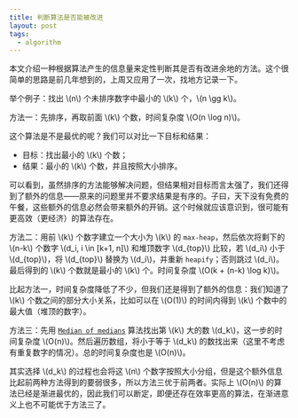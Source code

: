 ```yaml
---
title: 判断算法是否能被改进
layout: post
tags:
  - algorithm
---
```


本文介绍一种根据算法产生的信息量来定性判断其是否有改进余地的方法。这个很简单的思路是前几年想到的，上周又应用了一次，找地方记录一下。

举个例子：找出 \\(n\\) 个未排序数字中最小的 \\(k\\) 个，\\(n \gg k\\)。

方法一：先排序，再取前面 \\(k\\) 个数，时间复杂度 \\(O(n \log n)\\)。

这个算法是不是最优的呢？我们可以对比一下目标和结果：

- 目标：找出最小的 \\(k\\) 个数；
- 结果：最小的 \\(k\\) 个数，并且按照大小排序。

可以看到，虽然排序的方法能够解决问题，但结果相对目标而言太强了，我们还得到了额外的信息——原来的问题里并不要求结果是有序的。子曰，天下没有免费的午餐，这些额外的信息必然会带来额外的开销。这个时候就应该意识到，很可能有更高效（更经济）的算法存在。

方法二：用前 \\(k\\) 个数字建立一个大小为 \\(k\\) 的 `max-heap`，然后依次将剩下的 \\(n-k\\) 个数字 \\(d_i, i \in [k+1, n]\\) 和堆顶数字 \\(d_{top}\\) 比较，若 \\(d_i\\) 小于 \\(d_{top}\\)，将 \\(d_{top}\\) 替换为 \\(d_i\\)，并重新 `heapify`；否则跳过 \\(d_i\\)。最后得到的 \\(k\\) 个数就是最小的 \\(k\\) 个。时间复杂度 \\(O(k + (n-k) \log k)\\)。

比起方法一，时间复杂度降低了不少，但我们还是得到了额外的信息：我们知道了 \\(k\\) 个数之间的部分大小关系，比如可以在 \\(O(1)\\) 的时间内得到 \\(k\\) 个数中的最大值（堆顶的数字）。

方法三：先用 [`Median of medians`](http://www.wikiwand.com/en/Median_of_medians "Wiki") 算法找出第 \\(k\\) 大的数 \\(d_k\\)，这一步的时间复杂度 \\(O(n)\\)。然后遍历数组，将小于等于 \\(d_k\\) 的数找出来（这里不考虑有重复数字的情况）。总的时间复杂度也是 \\(O(n)\\)。

其实选择 \\(d_k\\) 的过程也会将这 \\(n\\) 个数字按照大小分组，但是这个额外信息比起前两种方法得到的要弱很多，所以方法三优于前两者。实际上 \\(O(n)\\) 的算法已经是渐进最优的，因此我们可以断定，即便还存在效率更高的算法，在渐进意义上也不可能优于方法三了。
